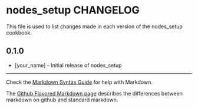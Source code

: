 nodes_setup CHANGELOG
=====================

This file is used to list changes made in each version of the nodes_setup cookbook.

0.1.0
-----
- [your_name] - Initial release of nodes_setup

- - -
Check the [Markdown Syntax Guide](http://daringfireball.net/projects/markdown/syntax) for help with Markdown.

The [Github Flavored Markdown page](http://github.github.com/github-flavored-markdown/) describes the differences between markdown on github and standard markdown.
